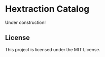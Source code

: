 # Hextraction Catalog

Under construction!

## License

This project is licensed under the MIT License.
